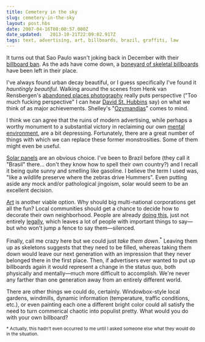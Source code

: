 ```yaml
---
title: Cemetery in the sky
slug: cemetery-in-the-sky
layout: post.hbs
date: 2007-04-16T08:00:57.000Z
date_updated:   2013-10-21T22:09:02.917Z
tags: text, advertising, art, billboards, brazil, graffiti, law
---
```


It turns out that Sao Paulo wasn't joking back in December with their <a href="http://www.iht.com/articles/2006/12/12/news/brazil.php" title="'Billboard ban in Sao Paulo angers advertisers' at International Herald Tribune">billboard ban</a>. As the ads have come down, a <a href="http://www.flickr.com/photos/tonydemarco/sets/72157600075508212/" title="'Sao Paulo No Logo' Flickrset">boneyard of skeletal billboards</a> have been left in their place.<!--more-->

I've always found urban decay beautiful, or I guess specifically I've found it <em>hauntingly beautiful</em>. Walking around the scenes from Henk van Rensbergen's <a href="http://www.abandoned-places.com/" title="Abandoned Places">abandoned places photography</a> really puts perspective ("Too much fucking perspective" I can hear <a href="http://www.imdb.com/title/tt0088258/" title="'This is Spinal Tap' on IMDB">David St. Hubbins</a> say) on what we think of as major achievements. Shelley's "<a href="http://en.wikipedia.org/wiki/Ozymandias" title="Ozymandias on Wikipedia">Ozymandias</a>" comes to mind.

I think we can agree that the ruins of modern advertising, while perhaps a worthy monument to a substantial victory in reclaiming our own <a href="http://adbusters.org/metas/psycho/mediacarta/" title="Adbusters' Media Carta">mental environment</a>, are a bit depressing. Fortunately, there are a great number of things with which we can replace these former monstrosities. Some of them might even be useful.

<a href="http://california.realgoodssolar.com/index.html" title="Real Goods Solar">Solar panels</a> are an obvious choice. I've been to Brazil before (they call it "Brasil" there... don't they know how to spell their own country?) and I recall it being quite sunny and smelling like gasoline. I believe the term I used was, "like a wildlife preserve where the zebras drive Hummers". Even putting aside any mock and/or pathological jingoism, solar would seem to be an excellent decision.

<a href="http://yourarthere.org/" title="Your Art Here">Art</a> is another viable option. Why should big multi-national corporations get all the fun? Local communities should get a chance to decide how to decorate their own neighborhood. People are already <a href="http://www.billboardliberation.com/" title="Billboard Liberation Front">doing this</a>, just not entirely <a href="http://graffitiresearchlab.com/" title="Graffiti Research Lab">legally</a>, which leaves a lot of people with important things to say&mdash;but who won't jump a fence to say them&mdash;silenced.

Finally, call me crazy here but we could just <em>take them down</em>.<sup>*</sup> Leaving them up as skeletons suggests that they need to be filled, whereas taking them down would leave our next generation with an impression that they never belonged there in the first place. Then, if advertisers ever wanted to put up billboards again it would represent a change in the status quo, both physically and mentally&mdash;much more difficult to accomplish. We're never any farther than one generation away from an entirely different world.

There are other things we could do, certainly. Windowbox-style local gardens, windmills, dynamic information (temperature, traffic conditions, etc.), or even painting each one a different bright color could all satisfy the need to turn commerical chaotic into populist pretty. What would you do with your own billboard?

<small>* Actually, this hadn't even occurred to me until I asked someone else what they would do in the situation.</small>
